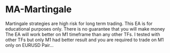 # MA-Martingale
Martingale strategies are high risk for long term trading. 
This EA is for educational purposes only. There is no guarantee that you will make money
The EA will work better on M1 timeframe than any other TFs. 
I tested with other TFs but only M1 had better result and you are required to trade on M1 only on EURUSD Pair...
